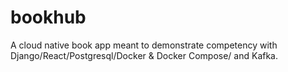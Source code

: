 # bookhub
A cloud native book app meant to demonstrate competency with Django/React/Postgresql/Docker &amp; Docker Compose/ and Kafka.
